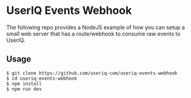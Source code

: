 # UserIQ Events Webhook

The following repo provides a NodeJS example of how you can setup
a small web server that has a route/webhook to consume raw events
to UserIQ.

## Usage

```
$ git clone https://github.com/useriq-com/useriq-events-webhook
$ cd useriq-events-webhook
$ npm install
$ npm run dev
```
